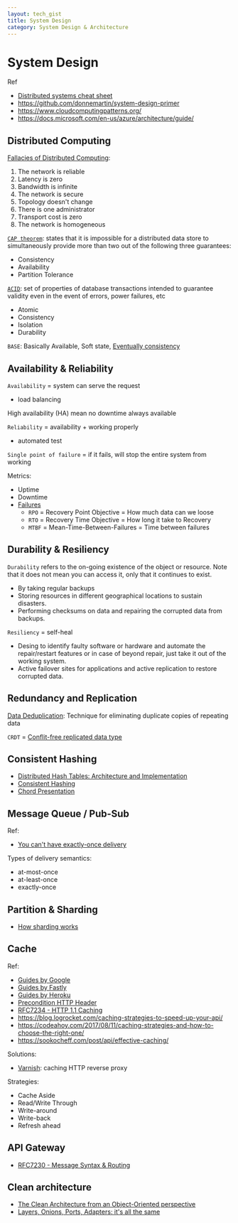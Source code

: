 ```yaml
---
layout: tech_gist
title: System Design
category: System Design & Architecture
---
```


# System Design

Ref
- [Distributed systems cheat sheet](http://dimafeng.com/2016/12/04/distributed-systems/)
- <https://github.com/donnemartin/system-design-primer>
- <https://www.cloudcomputingpatterns.org/>
- <https://docs.microsoft.com/en-us/azure/architecture/guide/>

## Distributed Computing

[Fallacies of Distributed Computing](https://en.wikipedia.org/wiki/Fallacies_of_distributed_computing):
1. The network is reliable
2. Latency is zero
3. Bandwidth is infinite
4. The network is secure
5. Topology doesn't change
6. There is one administrator
7. Transport cost is zero
8. The network is homogeneous


[`CAP theorem`](https://en.wikipedia.org/wiki/CAP_theorem): states that it is impossible for a distributed data store to simultaneously provide more than two out of the following three guarantees:
- Consistency
- Availability
- Partition Tolerance

[`ACID`](https://en.wikipedia.org/wiki/ACID_(computer_science)): set of properties of database transactions intended to guarantee validity even in the event of errors, power failures, etc
- Atomic
- Consistency
- Isolation
- Durability

`BASE`: Basically Available, Soft state, [Eventually consistency](https://en.wikipedia.org/wiki/Eventual_consistency)

## Availability & Reliability 


`Availability` = system can serve the request
- load balancing

High availability (HA) mean no downtime always available

`Reliability` = availability + working properly
- automated test

`Single point of failure` = if it fails, will stop the entire system from working

Metrics:
- Uptime
- Downtime
- [Failures](https://blog.fosketts.net/2011/07/06/defining-failure-mttr-mttf-mtbf/)
  - `RPO` = Recovery Point Objective = How much data can we loose
  - `RTO` = Recovery Time Objective = How long it take to Recovery
  - `MTBF` = Mean-Time-Between-Failures = Time between failures

## Durability & Resiliency

`Durability` refers to the on-going existence of the object or resource. Note that it does not mean you can access it, only that it continues to exist.
- By taking regular backups
- Storing resources in different geographical locations to sustain disasters.
- Performing checksums on data and repairing the corrupted data from backups.

`Resiliency` = self-heal
- Desing to identify faulty software or hardware and automate the repair/restart features or in case of beyond repair, just take it out of the working system.
- Active failover sites for applications and active replication to restore corrupted data.

## Redundancy and Replication

[Data Deduplication](https://en.wikipedia.org/wiki/Data_deduplication): Technique for eliminating duplicate copies of repeating data

`CRDT` = [Conflit-free replicated data type](https://en.wikipedia.org/wiki/Conflict-free_replicated_data_type)

## Consistent Hashing
- [Distributed Hash Tables: Architecture and Implementation](https://www.usenix.org/legacy/publications/library/proceedings/osdi2000/full_papers/gribble/gribble_html/node4.html)
- [Consistent Hashing](https://medium.com/@sent0hil/consistent-hashing-a-guide-go-implementation-fe3421ac3e8f)
- [Chord Presentation](https://www.slideshare.net/GertThijs/chord-presentation)


## Message Queue / Pub-Sub

Ref:
- [You can't have exactly-once delivery](https://bravenewgeek.com/you-cannot-have-exactly-once-delivery/)

Types of delivery semantics:
- at-most-once
- at-least-once
- exactly-once
<!-- 
## Rate Limiter

On progress

## SQL vs. NoSQL

On progress
## Long-Polling vs WebSockets vs Server-Sent Events

On progress -->

## Partition & Sharding

- [How sharding works](https://medium.com/@jeeyoungk/how-sharding-works-b4dec46b3f6)

## Cache


Ref:
- [Guides by Google](https://developers.google.com/web/fundamentals/instant-and-offline/web-storage/cache-api?hl=en)
- [Guides by Fastly](https://www.fastly.com/blog/optimise-api-cache-improved-performance)
- [Guides by Heroku](https://devcenter.heroku.com/articles/increasing-application-performance-with-http-cache-headers)
- [Precondition HTTP Header](https://odino.org/don-t-hurt-http-if-none-match-the-412-http-status-code/)
- [RFC7234 - HTTP 1.1 Caching](https://tools.ietf.org/html/rfc7234)
- <https://blog.logrocket.com/caching-strategies-to-speed-up-your-api/>
- <https://codeahoy.com/2017/08/11/caching-strategies-and-how-to-choose-the-right-one/>
- <https://sookocheff.com/post/api/effective-caching/>


Solutions:
- [Varnish](https://varnish-cache.org/): caching HTTP reverse proxy


Strategies:
- Cache Aside
- Read/Write Through
- Write-around
- Write-back
- Refresh ahead


## API Gateway

- [RFC7230 - Message Syntax & Routing](https://tools.ietf.org/html/rfc7230#section-2.3)
  
## Clean architecture

- [The Clean Architecture from an Object-Oriented perspective](https://javadevguy.wordpress.com/2017/07/27/a-detailed-analysis-of-the-clean-architecture-from-an-object-oriented-perspective/)
- [Layers, Onions, Ports, Adapters: it's all the same](https://blog.ploeh.dk/2013/12/03/layers-onions-ports-adapters-its-all-the-same/)